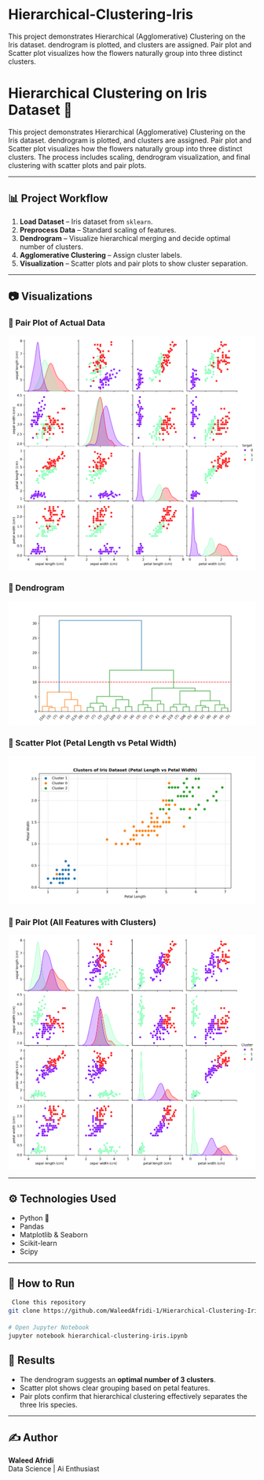 # Hierarchical-Clustering-Iris
This project demonstrates Hierarchical (Agglomerative) Clustering on the Iris dataset. dendrogram is plotted, and clusters are assigned. Pair plot and Scatter plot visualizes how the flowers naturally group into three distinct clusters.


# Hierarchical Clustering on Iris Dataset 🌸

This project demonstrates Hierarchical (Agglomerative) Clustering on the Iris dataset. dendrogram is plotted, and clusters are assigned. Pair plot and Scatter plot visualizes how the flowers naturally group into three distinct clusters.
The process includes scaling, dendrogram visualization, and final clustering with scatter plots and pair plots.

---

## 📊 Project Workflow
1. **Load Dataset** – Iris dataset from `sklearn`.  
2. **Preprocess Data** – Standard scaling of features.  
3. **Dendrogram** – Visualize hierarchical merging and decide optimal number of clusters.  
4. **Agglomerative Clustering** – Assign cluster labels.  
5. **Visualization** – Scatter plots and pair plots to show cluster separation.

---

## 📷 Visualizations

### 🔹 Pair Plot of Actual Data
![Pair Plot](plots/Actual_Pairplot.png)

### 🔹 Dendrogram
![Dendrogram](plots/Dendrogram.png)

### 🔹 Scatter Plot (Petal Length vs Petal Width)
![Scatter Plot](plots/Clusters_of_Iris_Dataset_(Petal_Length_vs_Petal_Width).png)

### 🔹 Pair Plot (All Features with Clusters)
![Pair Plot](plots/Visualizing_Clusters_with_Pair_Plot.png)  


---

## ⚙️ Technologies Used
- Python 🐍  
- Pandas  
- Matplotlib & Seaborn  
- Scikit-learn  
- Scipy  

---

## 🚀 How to Run
```bash
 Clone this repository
git clone https://github.com/WaleedAfridi-1/Hierarchical-Clustering-Iris.git

# Open Jupyter Notebook
jupyter notebook hierarchical-clustering-iris.ipynb
```

## 📌 Results

- The dendrogram suggests an **optimal number of 3 clusters**.  
- Scatter plot shows clear grouping based on petal features.  
- Pair plots confirm that hierarchical clustering effectively separates the three Iris species.  

---

## ✍️ Author

**Waleed Afridi**  
Data Science | Ai Enthusiast  

